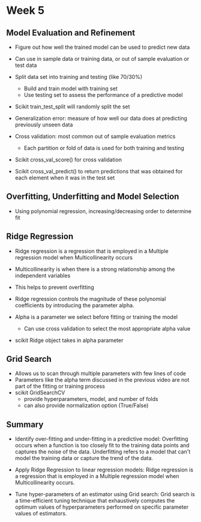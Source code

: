 # Week 5
## Model Evaluation and Refinement
- Figure out how well the trained model can be used to predict new data
- Can use in sample data or training data, or out of sample evaluation or test data
- Split data set into training and testing (like 70/30%)
    - Build and train model with training set
    - Use testing set to assess the performance of a predictive model
    
- Scikit train_test_split will randomly split the set
- Generalization error: measure of how well our data does at predicting previously unseen data
- Cross validation: most common out of sample evaluation metrics
    - Each partition or fold of data is used for both training and testing
    
- Scikit cross_val_score() for cross validation
- Scikit cross_val_predict() to return predictions that was obtained for each element when it was in the test set

## Overfitting, Underfitting and Model Selection
- Using polynomial regression, increasing/decreasing order to determine fit

## Ridge Regression
- Ridge regression is a regression that is employed in a Multiple regression model when Multicollinearity occurs
- Multicollinearity is when there is a strong relationship among the independent variables
- This helps to prevent overfitting
- Ridge regression controls the magnitude of these polynomial coefficients by introducing the parameter alpha.
- Alpha is a parameter we select before fitting or training the model
    - Can use cross validation to select the most appropriate alpha value
    
- scikit Ridge object takes in alpha parameter

## Grid Search
- Allows us to scan through multiple parameters with few lines of code
- Parameters like the alpha term discussed in the previous video are not part of the fitting or training process
- scikit GridSearchCV
    - provide hyperparameters, model, and number of folds
    - can also provide normalization option (True/False)
    
## Summary
- Identify over-fitting and under-fitting in a predictive model: Overfitting occurs when a function is too closely 
  fit to the training data points and captures the noise of the data. Underfitting refers to a model that can't 
  model the training data or capture the trend of the data.
  
- Apply Ridge Regression to linear regression models: Ridge regression is a regression that is employed in a 
  Multiple regression model when Multicollinearity occurs.
  
- Tune hyper-parameters of an estimator using Grid search: Grid search is a time-efficient tuning technique that 
  exhaustively computes the optimum values of hyperparameters performed on specific parameter values of estimators.